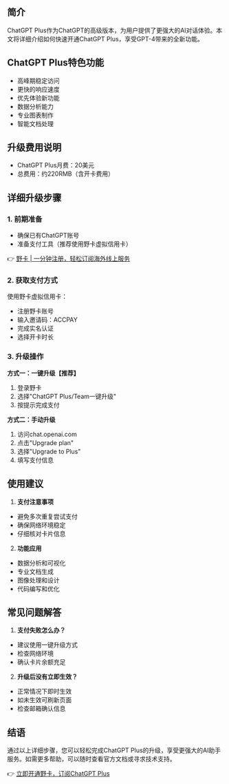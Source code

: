 ## 简介

ChatGPT Plus作为ChatGPT的高级版本，为用户提供了更强大的AI对话体验。本文将详细介绍如何快速开通ChatGPT Plus，享受GPT-4带来的全新功能。

## ChatGPT Plus特色功能

- 高峰期稳定访问
- 更快的响应速度
- 优先体验新功能
- 数据分析能力
- 专业图表制作
- 智能文档处理

## 升级费用说明

- ChatGPT Plus月费：20美元
- 总费用：约220RMB（含开卡费用）

## 详细升级步骤

### 1. 前期准备
- 确保已有ChatGPT账号
- 准备支付工具（推荐使用野卡虚拟信用卡）

👉 [野卡 | 一分钟注册，轻松订阅海外线上服务](https://bit.ly/bewildcard)

### 2. 获取支付方式
使用野卡虚拟信用卡：
- 注册野卡账号
- 输入邀请码：ACCPAY
- 完成实名认证
- 选择开卡时长

### 3. 升级操作
**方式一：一键升级【推荐】**
1. 登录野卡
2. 选择"ChatGPT Plus/Team一键升级"
3. 按提示完成支付

**方式二：手动升级**
1. 访问chat.openai.com
2. 点击"Upgrade plan"
3. 选择"Upgrade to Plus"
4. 填写支付信息

## 使用建议

1. **支付注意事项**
- 避免多次重复尝试支付
- 确保网络环境稳定
- 仔细核对卡片信息

2. **功能应用**
- 数据分析和可视化
- 专业文档生成
- 图像处理和设计
- 代码编写和优化

## 常见问题解答

1. **支付失败怎么办？**
- 建议使用一键升级方式
- 检查网络环境
- 确认卡片余额充足

2. **升级后没有立即生效？**
- 正常情况下即时生效
- 如未生效可刷新页面
- 检查邮箱确认信息

## 结语

通过以上详细步骤，您可以轻松完成ChatGPT Plus的升级，享受更强大的AI助手服务。如需更多帮助，可以随时查看官方文档或寻求技术支持。

👉 [立即开通野卡，订阅ChatGPT Plus](https://bit.ly/bewildcard)